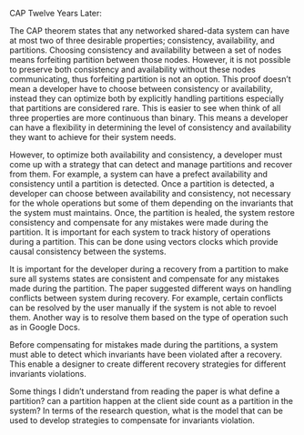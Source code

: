 

CAP Twelve Years Later: 

The CAP theorem states that any networked shared-data system can have at most two of three desirable properties; consistency, availability, and partitions. Choosing consistency and availability between a set of nodes means forfeiting partition between those nodes. However, it is not possible to preserve both consistency and availability without these nodes communicating, thus forfeiting partition is not an option.  This proof doesn’t mean a developer have to choose between consistency or availability, instead they can optimize both by explicitly handling partitions especially that partitions are considered rare. This is easier to see when think of all three properties  are more continuous than binary. This means a developer can have a flexibility in determining the level of consistency and availability they want to achieve for their system needs.

However, to optimize both availability and consistency, a developer must come up with a strategy that can detect and manage partitions and recover from them. For example, a system can have a prefect availability and consistency until a partition is detected. Once a partition is detected, a developer can choose between availability and consistency, not necessary for the whole operations but some of them depending on the invariants that the system must maintains. Once, the partition is healed, the system restore consistency and compensate for any mistakes were made during the partition. It is important for each system to track history of operations during a partition. This can be done using vectors clocks which provide causal consistency between the systems. 

It is important for the developer during a recovery from a partition to make sure all systems states are consistent and compensate for any mistakes made during the partition. The paper suggested different ways on handling conflicts between system during recovery. For example, certain conflicts can be resolved by the user manually if the system is not able to revoel them. Another way is to resolve them based on the type of operation such as in Google Docs. 

Before compensating for mistakes made during the partitions, a system must able to detect which invariants have been violated after a recovery. This enable a designer to create different recovery strategies for different invariants violations. 

Some things I didn’t understand from reading the paper is what define a partition? can a partition happen at the client side count as a partition in the system? In terms of the research question, what is the model that can be used to develop strategies to compensate for invariants violation. 


